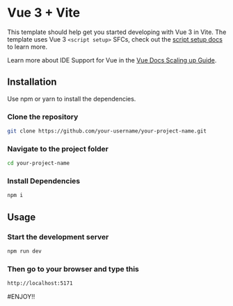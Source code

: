 # Vue 3 + Vite

This template should help get you started developing with Vue 3 in Vite. The template uses Vue 3 `<script setup>` SFCs, check out the [script setup docs](https://v3.vuejs.org/api/sfc-script-setup.html#sfc-script-setup) to learn more.

Learn more about IDE Support for Vue in the [Vue Docs Scaling up Guide](https://vuejs.org/guide/scaling-up/tooling.html#ide-support).

## Installation

Use npm or yarn to install the dependencies.

### Clone the repository

```bash
git clone https://github.com/your-username/your-project-name.git
```

### Navigate to the project folder

```bash
cd your-project-name
```

### Install Dependencies

```bash
npm i
```

## Usage
### Start the development server

```bash
npm run dev
```

### Then go to your browser and type this

```bash
http://localhost:5171
```

#ENJOY!!

